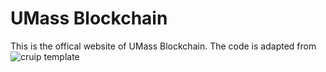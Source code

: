 # UMass Blockchain

This is the offical website of UMass Blockchain. The code is adapted from ![cruip template](https://github.com/cruip/open-react-template)

